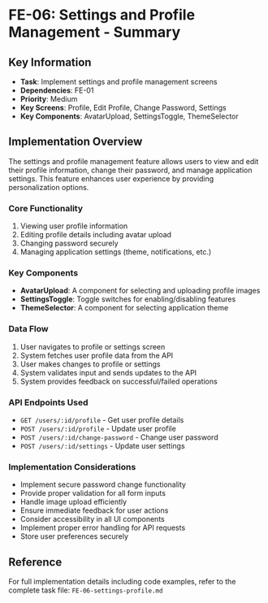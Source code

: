 # FE-06: Settings and Profile Management - Summary

## Key Information
- **Task**: Implement settings and profile management screens
- **Dependencies**: FE-01
- **Priority**: Medium
- **Key Screens**: Profile, Edit Profile, Change Password, Settings
- **Key Components**: AvatarUpload, SettingsToggle, ThemeSelector

## Implementation Overview
The settings and profile management feature allows users to view and edit their profile information, change their password, and manage application settings. This feature enhances user experience by providing personalization options.

### Core Functionality
1. Viewing user profile information
2. Editing profile details including avatar upload
3. Changing password securely
4. Managing application settings (theme, notifications, etc.)

### Key Components
- **AvatarUpload**: A component for selecting and uploading profile images
- **SettingsToggle**: Toggle switches for enabling/disabling features
- **ThemeSelector**: A component for selecting application theme

### Data Flow
1. User navigates to profile or settings screen
2. System fetches user profile data from the API
3. User makes changes to profile or settings
4. System validates input and sends updates to the API
5. System provides feedback on successful/failed operations

### API Endpoints Used
- `GET /users/:id/profile` - Get user profile details
- `POST /users/:id/profile` - Update user profile
- `POST /users/:id/change-password` - Change user password
- `POST /users/:id/settings` - Update user settings

### Implementation Considerations
- Implement secure password change functionality
- Provide proper validation for all form inputs
- Handle image upload efficiently
- Ensure immediate feedback for user actions
- Consider accessibility in all UI components
- Implement proper error handling for API requests
- Store user preferences securely

## Reference
For full implementation details including code examples, refer to the complete task file: `FE-06-settings-profile.md`

